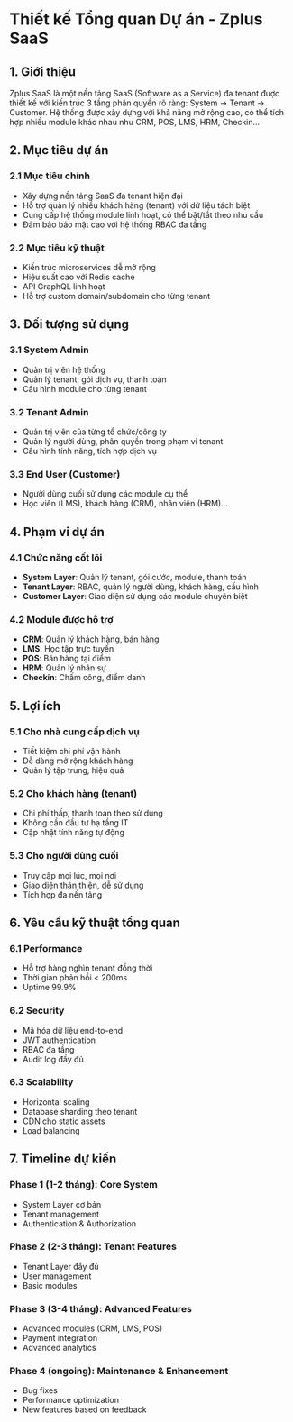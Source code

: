 # Thiết kế Tổng quan Dự án - Zplus SaaS

## 1. Giới thiệu

Zplus SaaS là một nền tảng SaaS (Software as a Service) đa tenant được thiết kế với kiến trúc 3 tầng phân quyền rõ ràng: System → Tenant → Customer. Hệ thống được xây dựng với khả năng mở rộng cao, có thể tích hợp nhiều module khác nhau như CRM, POS, LMS, HRM, Checkin...

## 2. Mục tiêu dự án

### 2.1 Mục tiêu chính
- Xây dựng nền tảng SaaS đa tenant hiện đại
- Hỗ trợ quản lý nhiều khách hàng (tenant) với dữ liệu tách biệt
- Cung cấp hệ thống module linh hoạt, có thể bật/tắt theo nhu cầu
- Đảm bảo bảo mật cao với hệ thống RBAC đa tầng

### 2.2 Mục tiêu kỹ thuật
- Kiến trúc microservices dễ mở rộng
- Hiệu suất cao với Redis cache
- API GraphQL linh hoạt
- Hỗ trợ custom domain/subdomain cho từng tenant

## 3. Đối tượng sử dụng

### 3.1 System Admin
- Quản trị viên hệ thống
- Quản lý tenant, gói dịch vụ, thanh toán
- Cấu hình module cho từng tenant

### 3.2 Tenant Admin
- Quản trị viên của từng tổ chức/công ty
- Quản lý người dùng, phân quyền trong phạm vi tenant
- Cấu hình tính năng, tích hợp dịch vụ

### 3.3 End User (Customer)
- Người dùng cuối sử dụng các module cụ thể
- Học viên (LMS), khách hàng (CRM), nhân viên (HRM)...

## 4. Phạm vi dự án

### 4.1 Chức năng cốt lõi
- **System Layer**: Quản lý tenant, gói cước, module, thanh toán
- **Tenant Layer**: RBAC, quản lý người dùng, khách hàng, cấu hình
- **Customer Layer**: Giao diện sử dụng các module chuyên biệt

### 4.2 Module được hỗ trợ
- **CRM**: Quản lý khách hàng, bán hàng
- **LMS**: Học tập trực tuyến
- **POS**: Bán hàng tại điểm
- **HRM**: Quản lý nhân sự
- **Checkin**: Chấm công, điểm danh

## 5. Lợi ích

### 5.1 Cho nhà cung cấp dịch vụ
- Tiết kiệm chi phí vận hành
- Dễ dàng mở rộng khách hàng
- Quản lý tập trung, hiệu quả

### 5.2 Cho khách hàng (tenant)
- Chi phí thấp, thanh toán theo sử dụng
- Không cần đầu tư hạ tầng IT
- Cập nhật tính năng tự động

### 5.3 Cho người dùng cuối
- Truy cập mọi lúc, mọi nơi
- Giao diện thân thiện, dễ sử dụng
- Tích hợp đa nền tảng

## 6. Yêu cầu kỹ thuật tổng quan

### 6.1 Performance
- Hỗ trợ hàng nghìn tenant đồng thời
- Thời gian phản hồi < 200ms
- Uptime 99.9%

### 6.2 Security
- Mã hóa dữ liệu end-to-end
- JWT authentication
- RBAC đa tầng
- Audit log đầy đủ

### 6.3 Scalability
- Horizontal scaling
- Database sharding theo tenant
- CDN cho static assets
- Load balancing

## 7. Timeline dự kiến

### Phase 1 (1-2 tháng): Core System
- System Layer cơ bản
- Tenant management
- Authentication & Authorization

### Phase 2 (2-3 tháng): Tenant Features
- Tenant Layer đầy đủ
- User management
- Basic modules

### Phase 3 (3-4 tháng): Advanced Features
- Advanced modules (CRM, LMS, POS)
- Payment integration
- Advanced analytics

### Phase 4 (ongoing): Maintenance & Enhancement
- Bug fixes
- Performance optimization
- New features based on feedback